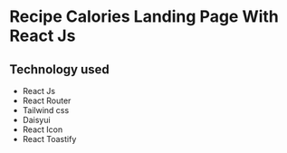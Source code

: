 # Recipe Calories Landing Page With React Js

## Technology used

- React Js
- React Router
- Tailwind css
- Daisyui
- React Icon
- React Toastify
